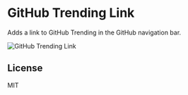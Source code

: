 # GitHub Trending Link

Adds a link to GitHub Trending in the GitHub navigation bar.

![GitHub Trending Link](https://github.com/user-attachments/assets/2df22154-3b57-413f-ab0a-e70625802b27)

## License

MIT
